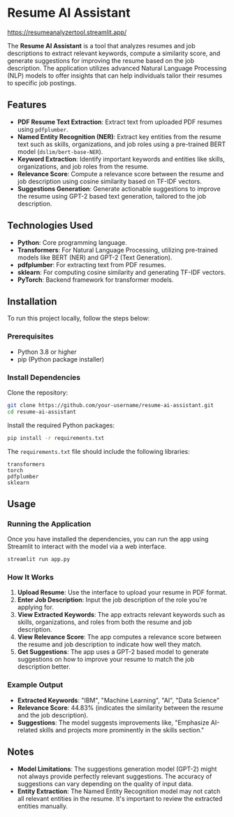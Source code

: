 # Resume AI Assistant

https://resumeanalyzertool.streamlit.app/

The **Resume AI Assistant** is a tool that analyzes resumes and job descriptions to extract relevant keywords, compute a similarity score, and generate suggestions for improving the resume based on the job description. The application utilizes advanced Natural Language Processing (NLP) models to offer insights that can help individuals tailor their resumes to specific job postings.

## Features

* **PDF Resume Text Extraction**: Extract text from uploaded PDF resumes using `pdfplumber`.
* **Named Entity Recognition (NER)**: Extract key entities from the resume text such as skills, organizations, and job roles using a pre-trained BERT model (`dslim/bert-base-NER`).
* **Keyword Extraction**: Identify important keywords and entities like skills, organizations, and job roles from the resume.
* **Relevance Score**: Compute a relevance score between the resume and job description using cosine similarity based on TF-IDF vectors.
* **Suggestions Generation**: Generate actionable suggestions to improve the resume using GPT-2 based text generation, tailored to the job description.

## Technologies Used

* **Python**: Core programming language.
* **Transformers**: For Natural Language Processing, utilizing pre-trained models like BERT (NER) and GPT-2 (Text Generation).
* **pdfplumber**: For extracting text from PDF resumes.
* **sklearn**: For computing cosine similarity and generating TF-IDF vectors.
* **PyTorch**: Backend framework for transformer models.

## Installation

To run this project locally, follow the steps below:

### Prerequisites

* Python 3.8 or higher
* pip (Python package installer)

### Install Dependencies

Clone the repository:

```bash
git clone https://github.com/your-username/resume-ai-assistant.git
cd resume-ai-assistant
```

Install the required Python packages:

```bash
pip install -r requirements.txt
```

The `requirements.txt` file should include the following libraries:

```
transformers
torch
pdfplumber
sklearn
```

## Usage

### Running the Application

Once you have installed the dependencies, you can run the app using Streamlit to interact with the model via a web interface.

```bash
streamlit run app.py
```

### How It Works

1. **Upload Resume**: Use the interface to upload your resume in PDF format.
2. **Enter Job Description**: Input the job description of the role you're applying for.
3. **View Extracted Keywords**: The app extracts relevant keywords such as skills, organizations, and roles from both the resume and job description.
4. **View Relevance Score**: The app computes a relevance score between the resume and job description to indicate how well they match.
5. **Get Suggestions**: The app uses a GPT-2 based model to generate suggestions on how to improve your resume to match the job description better.

### Example Output

* **Extracted Keywords**: "IBM", "Machine Learning", "AI", "Data Science"
* **Relevance Score**: 44.83% (indicates the similarity between the resume and the job description).
* **Suggestions**: The model suggests improvements like, "Emphasize AI-related skills and projects more prominently in the skills section."


## Notes

* **Model Limitations**: The suggestions generation model (GPT-2) might not always provide perfectly relevant suggestions. The accuracy of suggestions can vary depending on the quality of input data.
* **Entity Extraction**: The Named Entity Recognition model may not catch all relevant entities in the resume. It's important to review the extracted entities manually.
